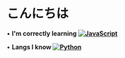 # こんにちは
• **I'm correctly learning [![JavaScript](https://img.shields.io/badge/-JavaScript-%232c3e50?style=flat-square&logo=javascript)](https://nodejs.org)**

• **Langs I know [![Python](https://img.shields.io/badge/-Python-%232c3e50?style=flat-square&logo=python)](https://python.org)**



